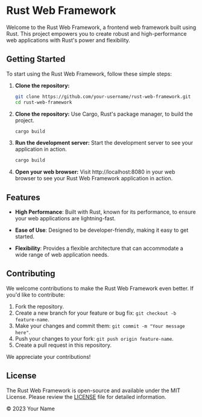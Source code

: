 # Rust Web Framework

Welcome to the Rust Web Framework, a frontend web framework built using Rust. This project empowers you to create robust and high-performance web applications with Rust's power and flexibility.

## Getting Started

To start using the Rust Web Framework, follow these simple steps:

1. **Clone the repository:**

   ```bash
   git clone https://github.com/your-username/rust-web-framework.git
   cd rust-web-framework

2. **Clone the repository:**
   Use Cargo, Rust's package manager, to build the project.

    ```bash
    cargo build

3. **Run the development server:**
   Start the development server to see your application in action.

    ```bash
    cargo build

4. **Open your web browser:**
    Visit http://localhost:8080 in your web browser to see your Rust Web Framework application in action.

## Features

- **High Performance**: Built with Rust, known for its performance, to ensure your web applications are lightning-fast.

- **Ease of Use**: Designed to be developer-friendly, making it easy to get started.

- **Flexibility**: Provides a flexible architecture that can accommodate a wide range of web application needs.


## Contributing

We welcome contributions to make the Rust Web Framework even better. If you'd like to contribute:

1. Fork the repository.
2. Create a new branch for your feature or bug fix: `git checkout -b feature-name`.
3. Make your changes and commit them: `git commit -m "Your message here"`.
4. Push your changes to your fork: `git push origin feature-name`.
5. Create a pull request in this repository.

We appreciate your contributions!

## License

The Rust Web Framework is open-source and available under the MIT License. Please review the [LICENSE](LICENSE) file for detailed information.

&copy; 2023 Your Name

 